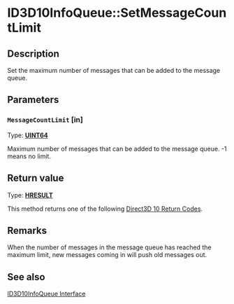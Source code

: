 # ID3D10InfoQueue::SetMessageCountLimit

## Description

Set the maximum number of messages that can be added to the message queue.

## Parameters

### `MessageCountLimit` [in]

Type: **[UINT64](https://learn.microsoft.com/windows/desktop/WinProg/windows-data-types)**

Maximum number of messages that can be added to the message queue. -1 means no limit.

## Return value

Type: **[HRESULT](https://learn.microsoft.com/windows/win32/com/structure-of-com-error-codes)**

This method returns one of the following [Direct3D 10 Return Codes](https://learn.microsoft.com/windows/desktop/direct3d10/d3d10-graphics-reference-returnvalues).

## Remarks

When the number of messages in the message queue has reached the maximum limit, new messages coming in will push old messages out.

## See also

[ID3D10InfoQueue Interface](https://learn.microsoft.com/windows/desktop/api/d3d10sdklayers/nn-d3d10sdklayers-id3d10infoqueue)